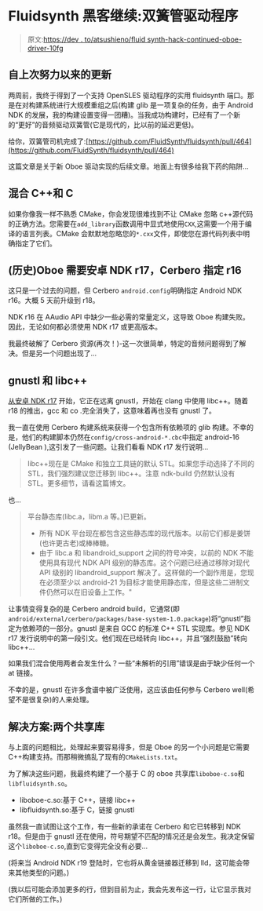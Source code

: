 # Fluidsynth 黑客继续:双簧管驱动程序

> 原文:[https://dev . to/atsushieno/fluid synth-hack-continued-oboe-driver-10fg](https://dev.to/atsushieno/fluidsynth-hack-continued-oboe-driver-10fg)

## [](#updates-since-the-last-effort)自上次努力以来的更新

两周前，我终于得到了一个支持 OpenSLES 驱动程序的实用 fluidsynth 端口。那是在对构建系统进行大规模重组之后(构建 glib 是一项复杂的任务，由于 Android NDK 的发展，我的构建设置变得一团糟)。当我成功构建时，已经有了一个新的“更好”的音频驱动双簧管(它是现代的，比以前的延迟更低)。

给你，双簧管司机完成了:[https://github.com/FluidSynth/fluidsynth/pull/464](https://github.com/FluidSynth/fluidsynth/pull/464)

这篇文章是关于新 Oboe 驱动实现的后续文章。地面上有很多给我下药的陷阱...

## [](#mixing-c-and-c)混合 C++和 C

如果你像我一样不熟悉 CMake，你会发现很难找到不让 CMake 忽略 c++源代码的正确方法。您需要在`add_library`函数调用中显式地使用`CXX`,这需要一个用于编译的语言列表。CMake 会默默地忽略您的`*.cxx`文件，即使您在源代码列表中明确指定了它们。

## [](#historical-oboe-needs-android-ndk-r17-while-cerbero-specified-r16)(历史)Oboe 需要安卓 NDK r17，Cerbero 指定 r16

这只是一个过去的问题，但 Cerbero `android.config`明确指定 Android NDK r16。大概 5 天前升级到 r18。

NDK r16 在 AAudio API 中缺少一些必需的常量定义，这导致 Oboe 构建失败。因此，无论如何都必须使用 NDK r17 或更高版本。

我最终破解了 Cerbero 资源(再次！)-这一次很简单，特定的音频问题得到了解决。但是另一个问题出现了...

## [](#gnustl-and-libc)gnustl 和 libc++

[从安卓 NDK r17](https://github.com/android-ndk/ndk/wiki/Changelog-r17) 开始，它正在远离 gnustl，开始在 clang 中使用 libc++。随着 r18 的推出，gcc 和 co .完全消失了，这意味着再也没有 gnustl 了。

我一直在使用 Cerbero 构建系统来获得一个包含所有依赖项的 glib 构建。不幸的是，他们的构建脚本仍然在`config/cross-android-*.cbc`中指定 android-16 (JellyBean ),这引发了一些问题。让我们看看 NDK r17 发行说明...

> libc++现在是 CMake 和独立工具链的默认 STL。如果您手动选择了不同的 STL，我们强烈建议您迁移到 libc++。注意 ndk-build 仍然默认没有 STL。更多细节，请看这篇博文。

也...

> 平台静态库(libc.a，libm.a 等。)已更新。
> 
> *   所有 NDK 平台现在都包含这些静态库的现代版本。以前它们都是姜饼(也许更古老)或棒棒糖。
> *   由于 libc.a 和 libandroid_support 之间的符号冲突，以前的 NDK 不能使用具有现代 NDK API 级别的静态库。这个问题已经通过移除对现代 API 级别的 libandroid_support 解决了。这样做的一个副作用是，您现在必须至少以 android-21 为目标才能使用静态库，但是这些二进制文件仍然可以在旧设备上工作。"

让事情变得复杂的是 Cerbero android build，它通常(即`android/external/cerbero/packages/base-system-1.0.package`)将“gnustl”指定为依赖项的一部分。gnustl 是来自 GCC 的标准 C++ STL 实现库。参见 NDK r17 发行说明中的第一段引文。他们现在已经转向 libc++，并且“强烈鼓励”转向 libc++...

如果我们混合使用两者会发生什么？一些“未解析的引用”错误是由于缺少任何一个 at 链接。

不幸的是，gnustl 在许多食谱中被广泛使用，这应该由任何参与 Cerbero well(希望不是很复杂)的人来处理。

## [](#solution-two-shared-libraries)解决方案:两个共享库

与上面的问题相比，处理起来要容易得多，但是 Oboe 的另一个小问题是它需要 C++构建支持。而那稍微搞乱了现有的`CMakeLists.txt`。

为了解决这些问题，我最终构建了一个基于 C 的 oboe 共享库`liboboe-c.so`和`libfluidsynth.so`。

*   liboboe-c.so:基于 C++，链接 libc++
*   libfluidsynth.so:基于 C，链接 gnustl

虽然我一直试图让这个工作，有一些新的承诺在 Cerbero 和它已转移到 NDK r18。但是由于 gnustl 还在使用，符号期望不匹配的情况还是会发生。我决定保留这个`liboboe-c.so`,直到它变得完全没有必要...

(将来当 Android NDK r19 登陆时，它也将从黄金链接器迁移到 lld，这可能会带来其他类型的问题。)

(我以后可能会添加更多的行，但到目前为止，我会先发布这一行，让它显示我对它们所做的工作。)